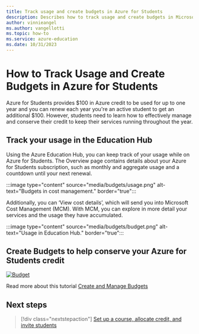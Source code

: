 ```yaml
---
title: Track usage and create budgets in Azure for Students
description: Describes how to track usage and create budgets in Microsoft Cost Management.
author: vinnieangel
ms.author: vangellotti
ms.topic: how-to
ms.service: azure-education
ms.date: 10/31/2023
---
```


# How to Track Usage and Create Budgets in Azure for Students

Azure for Students provides $100 in Azure credit to be used for up to one year and you can renew each year you're an active student to get an additional $100. However, students need to learn how to effectively manage and conserve their credit to keep their services running throughout the year. 

## Track your usage in the Education Hub

Using the Azure Education Hub, you can keep track of your usage while on Azure for Students. The Overview page contains details about your Azure for Students subscription, such as monthly and aggregate usage and a countdown until your next renewal.

:::image type="content" source="media/budgets/usage.png" alt-text="Budgets in cost management." border="true":::

Additionally, you can ‘View cost details’, which will send you into Microsoft Cost Management (MCM).  With MCM, you can explore in more detail your services and the usage they have accumulated.  

:::image type="content" source="media/budgets/budget.png" alt-text="Usage in Education Hub." border="true":::

## Create Budgets to help conserve your Azure for Students credit

[![Budget](https://markdown-videos-api.jorgenkh.no/url?url=https%3A%2F%2Fyoutu.be%2FUrkHiUx19Po)](https://youtu.be/UrkHiUx19Po)

Read more about this tutorial [Create and Manage Budgets](https://learn.microsoft.com/azure/cost-management-billing/costs/tutorial-acm-create-budgets)

## Next steps

> [!div class="nextstepaction"]
> [Set up a course, allocate credit, and invite students](create-assignment-allocate-credit.md)

